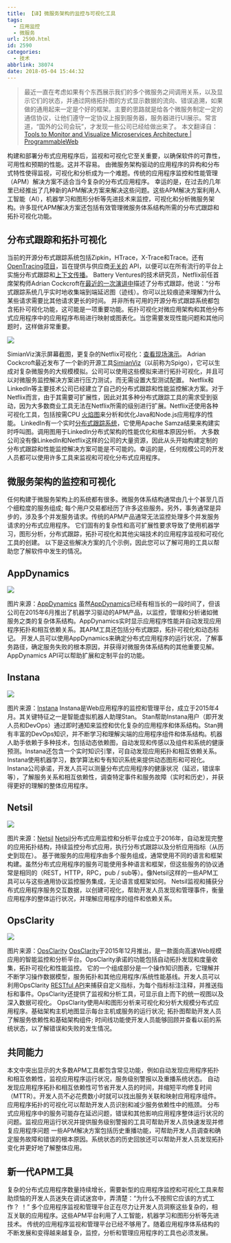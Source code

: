 ```yaml
---
title: 【译】微服务架构的监控与可视化工具
tags:
  - 应用监控
  - 微服务
url: 2590.html
id: 2590
categories:
  - 技术
abbrlink: 38074
date: 2018-05-04 15:44:32
---
```


> 最近一直在考虑如果有个东西展示我们的多个微服务之间调用关系，以及显示它们的状态，并通过网络拓扑图的方式显示数据的流向、错误追溯，如果做的通用起来一定是个好的框架。主要的思路就是给各个微服务制定一定的通信协议，让他们遵守一定协议上报到服务器，服务器进行UI展示。常言道，“国外的公司会玩”，才发现一些公司已经给做出来了。 本文翻译自：[Tools to Monitor and Visualize Microservices Architecture | ProgrammableWeb](https://www.programmableweb.com/news/tools-to-monitor-and-visualize-microservices-architecture/analysis/2016/12/14)

构建和部署分布式应用程序后，监视和可视化它至关重要，以确保软件的可靠性，可用性和预期的性能。这并不容易。 由微服务架构驱动的应用程序的异构和分布式特性使得监视，可视化和分析成为一个难题。传统的应用程序监控和性能管理（APM）解决方案不适合当今复杂的分布式应用程序。 幸运的是，在过去的几年里已经推出了几种新的APM解决方案来解决这些问题。这些APM解决方案利用人工智能（AI），机器学习和图形分析等先进技术来监控，可视化和分析微服务架构。许多现代APM解决方案还包括有效管理微服务体系结构所需的分布式跟踪和拓扑可视化功能。

分布式跟踪和拓扑可视化
-----------

当前的开源分布式跟踪系统包括Zipkin，HTrace，X-Trace和Trace。还有[OpenTracing项目](http://opentracing.io/)，旨在提供与供应商[无关的](https://docs.oracle.com/cd/E13222_01/wls/docs100/programming/context.html) API，以便可以在所有流行的平台上实施分布式跟踪和[上下文传播](https://docs.oracle.com/cd/E13222_01/wls/docs100/programming/context.html)。 Battery Ventures的技术研究员，Netflix前任首席架构师Adrian Cockcroft在[最近的一次演讲中](http://www.slideshare.net/adriancockcroft/microservices-application-tracing-standards-and-simulators-adrians-at-oscon)描述了分布式跟踪，他说：“分布式跟踪系统几乎实时地收集端到端延迟图（迹线）。你可以比较痕迹来理解为什么某些请求需要比其他请求更长的时间。 并非所有可用的开源分布式跟踪系统都包含拓扑可视化功能，这可能是一项重要功能。拓扑可视化对微应用架构和其他分布式应用程序中的应用程序布局进行映射或图表化。当您需要发现性能问题和其他问题时，这样做非常重要。

![](http://baiyuan.wang/wp-content/uploads/2018/05/20180504154312115.jpg)

SimianViz演示屏幕截图，更复杂的Netflix可视化：[查看现场演示](http://simianviz.surge.sh/netflix)。 Adrian Cockcroft最近发布了一个新的开源工具[SimianViz](https://github.com/adrianco/spigo)（以前称为Spigo），它可以生成对复杂微服务的大规模模拟。公司可以使用这些模拟来进行拓扑可视化，并且可以对微服务监控解决方案进行压力测试，而无需设置大型测试配置。 Netflix和LinkedIn等主要技术公司已经建立了自己的分布式跟踪和性能监控解决方案。对于Netflix而言，由于其需要可扩展性，因此对其多种分布式跟踪工具的需求受到驱动，因为大多数商业工具无法在Netflix所需的级别进行扩展。Netflix还使用各种可视化工具，包括按需CPU [火焰图](http://techblog.netflix.com/2016/04/saving-13-million-computational-minutes.html)来分析和优化Java和Node.js应用程序的性能。 LinkedIn有一个实时[分布式跟踪系统](https://engineering.linkedin.com/distributed-service-call-graph/real-time-distributed-tracing-website-performance-and-efficiency)，它使用Apache Samza结果来构建实时呼叫图。调用图用于LinkedIn分布式架构的性能优化和根本原因分析。 大多数公司没有像LinkedIn和Netflix这样的公司的大量资源，因此从头开始构建定制的分布式跟踪和性能监控解决方案可能是不可能的。幸运的是，任何规模公司的开发人员都可以使用许多工具来监视和可视化分布式应用程序。

微服务架构的监控和可视化
------------

任何构建于微服务架构上的系统都有很多。微服务体系结构通常由几十个甚至几百个细粒度的服务组成; 每个用户交易都经历了许多这些服务。另外，事务通常是异步的，涉及多个并发服务请求。传统的APM产品通常无法监控处理多个并发服务请求的分布式应用程序。 它们固有的复杂性和高可扩展性要求导致了使用机器学习，图形分析，分布式跟踪，拓扑可视化和其他尖端技术的应用程序监视和可视化工具的创建。 以下是这些解决方案的几个示例，因此您可以了解可用的工具以帮助您了解软件中发生的情况。

AppDynamics
-----------

![](http://baiyuan.wang/wp-content/uploads/2018/05/20180504154315215.png)

图片来源：[AppDynamics](https://www.appdynamics.com/product/application-performance-management/) 虽然[AppDynamics](https://www.appdynamics.com/product/application-performance-management/)已经有相当长的一段时间了，但该公司在2015年6月推出了机器学习驱动的APM产品，以监控，管理和分析诸如微服务之类的复杂体系结构。AppDynamics实时显示应用程序性能并自动发现应用程序拓扑和相互依赖关系。其APM工具还包括分布式跟踪，拓扑可视化和动态标记。 开发人员可以使用AppDynamics来确定分布式应用程序的运行状况，了解事务路径，确定服务失败的根本原因，并获得对微服务体系结构的其他重要见解。AppDynamics API可以帮助扩展和定制平台的功能。

Instana
-------

![](http://baiyuan.wang/wp-content/uploads/2018/05/20180504154434319.png)

图片来源：[Instana](https://www.instana.com/) Instana是Web应用程序的监控和管理平台，成立于2015年4月。其关键特征之一是智能虚拟机器人助理Stan。 Stan帮助Instana用户（即开发人员和DevOps）通过即时通知来监控和优化复杂的应用程序和体系结构。Stan拥有丰富的DevOps知识，并不断学习和理解尖端的应用程序组件和体系结构。机器人助手依赖于多种技术，包括动态依赖图，自动发现和传感以及组件和系统的健康预测。Instana还包含一个实时知识引擎，可自动发现应用拓扑和相互依赖关系。 Instana使用机器学习，数学算法和专有知识系统来提供动态图形和可视化。Instana公司承诺，开发人员可以测量分布式应用程序的健康状况（延迟，错误率等），了解服务关系和相互依赖性，调查特定事件和服务故障（实时和历史），并获得更好的理解的整体应用程序。

Netsil
------

![](http://baiyuan.wang/wp-content/uploads/2018/05/20180504154436413.png)

图片来源：[Netsil](http://netsil.com/product/) [Netsil](http://netsil.com/product/)分布式应用监控和分析平台成立于2016年，自动发现完整的应用拓扑结构，持续监控分布式应用，执行分布式跟踪以及分析应用指标（从历史到现在）。 基于微服务的应用程序由多个服务组成，通常使用不同的语言和框架构建。虽然分布式应用程序的服务可能使用多种语言和框架，但这些服务的协议通常是相同的（REST，HTTP，RPC，pub / sub等）。像Netsil这样的一些APM工具可以与这些通用协议监控服务集成，无论语言或框架如何。 Netsil监视和捕获分布式应用程序服务交互数据，以创建可视化，帮助开发人员发现和管理事件，衡量应用程序的整体运行状况，并理解应用程序的组件和依赖关系。

OpsClarity
----------

![](http://baiyuan.wang/wp-content/uploads/2018/05/20180504154440513.jpg)

图片来源：[OpsClarity](https://www.opsclarity.com/) [OpsClarity](https://www.opsclarity.com/)于2015年12月推出，是一款面向高速Web规模应用的智能监控和分析平台。OpsClarity承诺的功能包括自动拓扑发现和度量收集，拓扑可视化和性能监控。 它的一个组成部分是一个操作知识图表，它理解并不断学习操作数据模型，服务拓扑和其他应用程序/系统性能基线。开发人员可以利用OpsClarity [RESTful API](https://support.opsclarity.com/hc/en-us/articles/213700557-Custom-metrics-API)来捕获自定义指标，为每个指标标注注释，并推送指标和事件。OpsClarity还提供了监视和分析工具，可显示自上而下的统一视图以及深入数据可视化。 OpsClarity使用AI和图形分析来可视化和分析大规模分布式应用程序。基础架构主机地图显示每台主机或服务的运行状况; 拓扑图帮助开发人员了解服务依赖性和基础架构组件; 时间线功能使开发人员能够回顾并查看以前的系统状态，以了解错误和失败的发生情况。

共同能力
----

本文中突出显示的大多数APM工具都包含常见功能，例如自动发现应用程序拓扑和相互依赖性，监视应用程序运行状况，服务级别警报以及重播系统状态。 自动发现应用程序拓扑和相互依赖性可节省开发人员的时间，并缩短平均修复时间（MTTR）。开发人员不必花费数小时就可以找出服务关联和映射应用程序组件。应用程序拓扑的可视化可以帮助开发人员识别和减少服务依赖性中的瓶颈。 分布式应用程序中的服务可能存在延迟问题，错误和其他影响应用程序整体运行状况的问题。监视应用运行状况并提供服务级别警报的工具可帮助开发人员快速发现并修复应用程序问题 一些APM解决方案包括历史重播功能，可帮助开发人员调查和确定服务故障和错误的根本原因。系统状态的历史回放还可以帮助开发人员发现拓扑变化并更好地了解整体应用。

新一代APM工具
--------

复杂的分布式应用程序数量持续增长，需要新型的应用程序监控和可视化工具来帮助烦恼的开发人员迷失在调试迷宫中，弄清楚：“为什么不按照它应该的方式工作？ ！” 多个应用程序监视和管理平台正在尽力让开发人员洞察这些复杂的，相互关联的应用程序。这些APM平台利用了人工智能，机器学习和图形分析等先进技术。 传统的应用程序监视和管理平台已经不够用了。随着应用程序体系结构的不断发展和变得越来越复杂，监控，分析和管理应用程序的工具也必须发展。